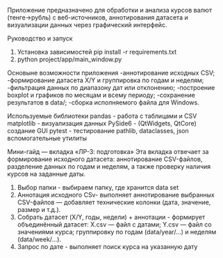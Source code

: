 Приложение предназначено для обработки и анализа курсов валют (тенге→рубль) с веб-источников, аннотирования датасета и визуализации данных через графический интерфейс.



Руководство и запуск

1. Установка зависимостей pip install -r requirements.txt
2. python project/app/main_window.py




Основыне возможности приложения
-аннотирование исходных CSV;
-формирование датасета X/Y и группировка по годам и неделям;
-фильтрация данных по диапазону дат или отклонению;
-построение boxplot и графиков по месяцам и всему периоду;
-сохранение результатов в data/;
-сборка исполняемого файла для Windows.

Используемые библиотеки
pandas	- работа с таблицами и CSV
matplotlib - 	визуализация данных
PySide6  - (QtWidgets, QtCore)	создание GUI
pytest	- тестирование
pathlib, dataclasses, json	вспомогательные утилиты



Мини-гайд — вкладка «ЛР-3: подготовка»
Эта вкладка отвечает за формирование исходного датасета:
аннотирование CSV-файлов, разделение данных по годам и неделям, а также проверку наличия курсов на заданные даты.
1. Выбор папки - выбираем папку, где хранится data set
2. Аннотация исходного CSv-  выполняет аннотирование выбранных CSV-файлов — добавляет технические колонки (дата, значение, размер и т.д.).
3. Собрать датасет (X/Y, годы, недели) + аннотации -  формирует объединённый датасет: X.csv — файл с датами; Y.csv — файл со значениями курса; группировку по годам (data/year/…) и неделям (data/week/…).
4. Запрос по дате - выполняет поиск курса на указанную дату
